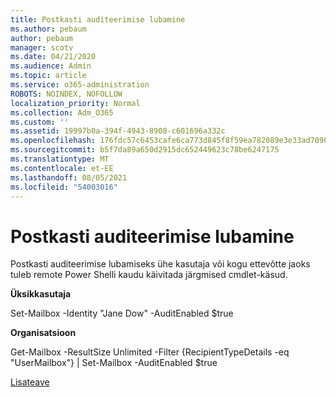 ```yaml
---
title: Postkasti auditeerimise lubamine
ms.author: pebaum
author: pebaum
manager: scotv
ms.date: 04/21/2020
ms.audience: Admin
ms.topic: article
ms.service: o365-administration
ROBOTS: NOINDEX, NOFOLLOW
localization_priority: Normal
ms.collection: Adm_O365
ms.custom: ''
ms.assetid: 19997b0a-394f-4943-8908-c601696a332c
ms.openlocfilehash: 176fdc57c6453cafe6ca773d845f8f59ea782089e3e33ad70909ed495aa1a8c4
ms.sourcegitcommit: b5f7da89a650d2915dc652449623c78be6247175
ms.translationtype: MT
ms.contentlocale: et-EE
ms.lasthandoff: 08/05/2021
ms.locfileid: "54003016"
---
```

# <a name="enable-mailbox-auditing"></a>Postkasti auditeerimise lubamine

Postkasti auditeerimise lubamiseks ühe kasutaja või kogu ettevõtte jaoks tuleb remote Power Shelli kaudu käivitada järgmised cmdlet-käsud.
  
 **Üksikkasutaja**
  
Set-Mailbox -Identity "Jane Dow" -AuditEnabled $true
  
 **Organisatsioon**
  
Get-Mailbox -ResultSize Unlimited -Filter {RecipientTypeDetails -eq "UserMailbox"} | Set-Mailbox -AuditEnabled $true
  
[Lisateave](https://docs.microsoft.com/microsoft-365/compliance/enable-mailbox-auditing)
  

